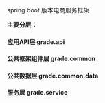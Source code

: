 spring boot 版本电商服务框架

**主要分层：**
#### 应用API层 grade.api
#### 公共框架组件层 grade.common
#### 公共数据层 grade.common.data
#### 服务层 grade.service